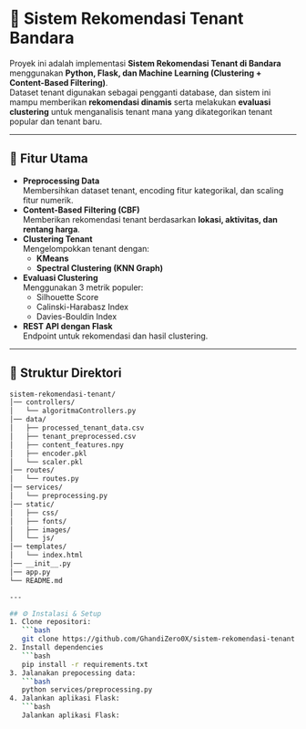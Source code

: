 # 🏬 Sistem Rekomendasi Tenant Bandara

Proyek ini adalah implementasi **Sistem Rekomendasi Tenant di Bandara** menggunakan **Python, Flask, dan Machine Learning (Clustering + Content-Based Filtering)**.  
Dataset tenant digunakan sebagai pengganti database, dan sistem ini mampu memberikan **rekomendasi dinamis** serta melakukan **evaluasi clustering** untuk menganalisis tenant mana yang dikategorikan tenant popular dan tenant baru.

---

## 🚀 Fitur Utama
- **Preprocessing Data**  
  Membersihkan dataset tenant, encoding fitur kategorikal, dan scaling fitur numerik.
- **Content-Based Filtering (CBF)**  
  Memberikan rekomendasi tenant berdasarkan **lokasi, aktivitas, dan rentang harga**.
- **Clustering Tenant**  
  Mengelompokkan tenant dengan:
  - **KMeans**
  - **Spectral Clustering (KNN Graph)**
- **Evaluasi Clustering**  
  Menggunakan 3 metrik populer:
  - Silhouette Score
  - Calinski-Harabasz Index
  - Davies-Bouldin Index
- **REST API dengan Flask**  
  Endpoint untuk rekomendasi dan hasil clustering.

---

## 📂 Struktur Direktori

```bash
sistem-rekomendasi-tenant/
│── controllers/
│   └── algoritmaControllers.py
│── data/
│   ├── processed_tenant_data.csv
│   ├── tenant_preprocessed.csv
│   ├── content_features.npy
│   ├── encoder.pkl
│   └── scaler.pkl
│── routes/
│   └── routes.py
│── services/
│   └── preprocessing.py
│── static/
│   ├── css/
│   ├── fonts/
│   ├── images/
│   └── js/
│── templates/
│   └── index.html
│── __init__.py
│── app.py
└── README.md

---

## ⚙️ Instalasi & Setup
1. Clone repositori:
   ```bash
   git clone https://github.com/GhandiZero0X/sistem-rekomendasi-tenant.git
2. Install dependencies
   ```bash
   pip install -r requirements.txt
3. Jalanakan prepocessing data:
   ```bash
   python services/preprocessing.py
4. Jalankan aplikasi Flask:
   ```bash
   Jalankan aplikasi Flask:
